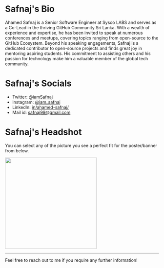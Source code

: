 # Safnaj's Bio

Ahamed Safnaj is a Senior Software Engineer at Sysco LABS and serves as a Co-Lead in the thriving GitHub Community Sri Lanka. With a wealth of experience and expertise, he has been invited to speak at numerous conferences and meetups, covering topics ranging from open-source to the GitHub Ecosystem. Beyond his speaking engagements, Safnaj is a dedicated contributor to open-source projects and finds great joy in mentoring aspiring students. His commitment to assisting others and his passion for technology make him a valuable member of the global tech community.

# Safnaj's Socials

- Twitter: <a href="https://twitter.com/iamSafnaj/">@iamSafnaj</a>
- Instagram: <a href="https://www.instagram.com/iam_safnaj/">@iam_safnaj</a>
- LinkedIn: <a href="https://www.linkedin.com/in/ahamed-safnaj/">in/ahamed-safnaj/</a>
- Mail id: <a href="mailto:safnaj99@gmail.com">safnaj99@gmail.com</a>

# Safnaj's Headshot

You can select any of the picture you see a perfect fit for the poster/banner from below.

<img src="https://github.com/Safnaj/safnaj-bio/assets/37530024/2055857d-8d52-4435-909c-6504eda57fd9" width="300" height="300">

- - -

Feel free to reach out to me if you require any further information!
